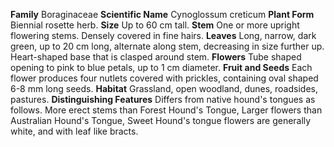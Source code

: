  **Family** Boraginaceae **Scientific Name** Cynoglossum creticum **Plant Form** Biennial rosette herb. **Size** Up to 60 cm tall. **Stem** One or more upright flowering stems. Densely covered in fine hairs. **Leaves** Long, narrow, dark green, up to 20 cm long, alternate along stem, decreasing in size further up. Heart-shaped base that is clasped around stem. **Flowers** Tube shaped opening to pink to blue petals, up to 1 cm diameter. **Fruit and Seeds** Each flower produces four nutlets covered with prickles, containing oval shaped 6-8 mm long seeds. **Habitat** Grassland, open woodland, dunes, roadsides, pastures. **Distinguishing Features** Differs from native hound's tongues as follows. More erect stems than Forest Hound's Tongue, Larger flowers than Australian Hound's Tongue, Sweet Hound's tongue flowers are generally white, and with leaf like bracts.